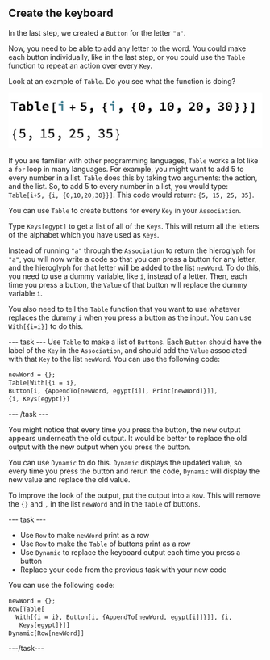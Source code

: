 ## Create the keyboard

In the last step, we created a `Button` for the letter `"a"`.

Now, you need to be able to add any letter to the word. You could make each button individually, like in the last step, or you could use the `Table` function to repeat an action over every `Key`.

Look at an example of `Table`. Do you see what the function is doing?

![Example of Table function](images/tableexample.png)

If you are familiar with other programming languages, `Table` works a lot like a `for` loop in many languages. For example, you might want to add 5 to every number in a list. `Table` does this by taking two arguments: the action, and the list. So, to add 5 to every number in a list, you would type: `Table[i+5, {i, {0,10,20,30}}]`. This code would return: `{5, 15, 25, 35}`.

You can use `Table` to create buttons for every `Key` in your `Association`.

Type `Keys[egypt]` to get a list of all of the `Keys`. This will return all the letters of the alphabet which you have used as `Keys`.

Instead of running `"a"` through the `Association` to return the hieroglyph for `"a"`, you will now write a code so that you can press a button for any letter, and the hieroglyph for that letter will be added to the list `newWord`. To do this, you need to use a dummy variable, like `i`, instead of a letter. Then, each time you press a button, the `Value` of that button will replace the dummy variable `i`.

You also need to tell the `Table` function that you want to use whatever replaces the dummy `i` when you press a button as the input. You can use `With[{i=i}]` to do this.

--- task ---
Use `Table` to make a list of `Button`s. Each `Button` should have the label of the `Key` in the `Association`, and should add the `Value` associated with that `Key` to the list `newWord`. You can use the following code:

```
newWord = {};
Table[With[{i = i},
Button[i, {AppendTo[newWord, egypt[i]], Print[newWord]}]],
{i, Keys[egypt]}]
``` 
--- /task ---

You might notice that every time you press the button, the new output appears underneath the old output. It would be better to replace the old output with the new output when you press the button.

You can use `Dynamic` to do this. `Dynamic` displays the updated value, so every time you press the button and rerun the code, `Dynamic` will display the new value and replace the old value.

To improve the look of the output, put the output into a `Row`. This will remove the `{}` and `,` in the list `newWord` and in the `Table` of buttons.

--- task ---

+ Use `Row` to make `newWord` print as a row
+ Use `Row` to make the `Table` of buttons print as a row
+ Use `Dynamic` to replace the keyboard output each time you press a button
+ Replace your code from the previous task with your new code

You can use the following code:

```
newWord = {};
Row[Table[
  With[{i = i}, Button[i, {AppendTo[newWord, egypt[i]]}]], {i, 
   Keys[egypt]}]]
Dynamic[Row[newWord]]
```
---/task---
